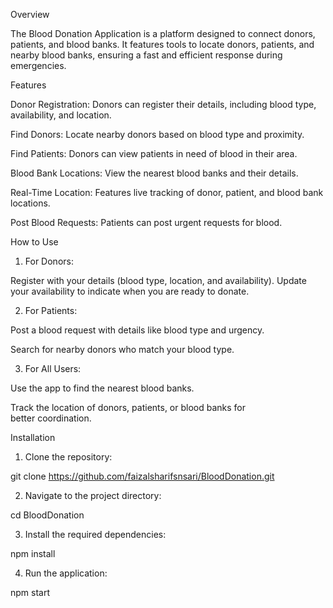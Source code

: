  Overview

The Blood Donation Application is a platform designed to connect donors, patients, and blood banks. It features tools to locate donors, patients, and nearby blood banks, ensuring a fast and efficient response during emergencies.

Features

Donor Registration: Donors can register their details, including blood type, availability, and location.

Find Donors: Locate nearby donors based on blood type and proximity.

Find Patients: Donors can view patients in need of blood in their area.

Blood Bank Locations: View the nearest blood banks and their details.

Real-Time Location: Features live tracking of donor, patient, and blood bank locations.

Post Blood Requests: Patients can post urgent requests for blood.


How to Use

1. For Donors:

Register with your details (blood type, location, and availability).
Update your availability to indicate when you are ready to donate.



2. For Patients:

Post a blood request with details like blood type and urgency.

Search for nearby donors who match your blood type.



3. For All Users:

Use the app to find the nearest blood banks.

Track the location of donors, patients, or blood banks for better coordination.

Installation

1. Clone the repository:

git clone https://github.com/faizalsharifsnsari/BloodDonation.git


2. Navigate to the project directory:

cd BloodDonation


3. Install the required dependencies:

npm install


4. Run the application:

npm start
